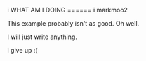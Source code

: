 i WHAT AM I DOING ======
i markmoo2


This example probably isn't as good. Oh well. 


I will just write anything.



i give up
:(
